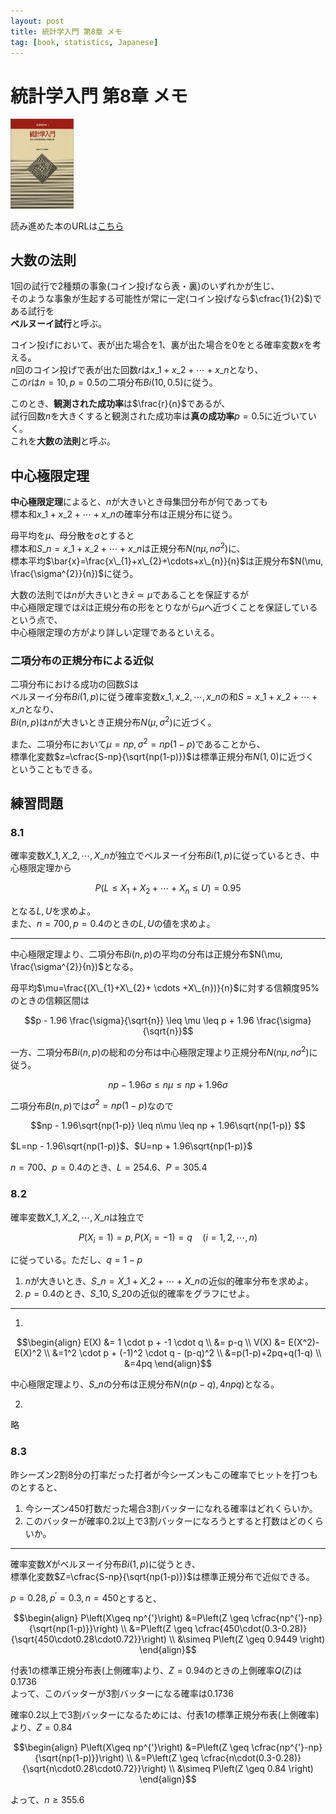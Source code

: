 ```yaml
---
layout: post
title: 統計学入門 第8章 メモ
tag: [book, statistics, Japanese]
---
```


# 統計学入門 第8章 メモ

<div class='post-img'>
  <img src="/assets/images/statistics_introduction/cover.jpg" width="20%">
</div>

読み進めた本のURLは[こちら](http://www.utp.or.jp/bd/978-4-13-042065-5.html)

## 大数の法則

1回の試行で2種類の事象(コイン投げなら表・裏)のいずれかが生じ、  
そのような事象が生起する可能性が常に一定(コイン投げなら$\cfrac{1}{2}$)である試行を  
**ベルヌーイ試行**と呼ぶ。

コイン投げにおいて、表が出た場合を$1$、裏が出た場合を$0$をとる確率変数$x$を考える。  
$n$回のコイン投げで表が出た回数$r$は$x\_{1}+x\_{2}+\cdots+x\_{n}$となり、  
この$r$は$n=10, p=0.5$の二項分布$Bi(10, 0.5)$に従う。

このとき、**観測された成功率**は$\frac{r}{n}$であるが、  
試行回数$n$を大きくすると観測された成功率は**真の成功率**$p=0.5$に近づいていく。  
これを**大数の法則**と呼ぶ。

<!-- TODO: 大数の弱法則・強法則とその証明 -->
<!-- http://mathtrain.jp/lawoflargenumbers -->

## 中心極限定理

**中心極限定理**によると、$n$が大きいとき母集団分布が何であっても  
標本和$x\_{1}+x\_{2}+\cdots+x\_{n}$の確率分布は正規分布に従う。

母平均を$\mu$、母分散を$\sigma$とすると  
標本和$S\_{n}=x\_{1}+x\_{2}+\cdots+x\_{n}$は正規分布$N(n\mu, n\sigma^{2})$に、  
標本平均$\bar{x}=\frac{x\_{1}+x\_{2}+\cdots+x\_{n}}{n}$は正規分布$N(\mu, \frac{\sigma^{2}}{n})$に従う。

大数の法則では$n$が大きいとき$\bar{x}\simeq\mu$であることを保証するが  
中心極限定理では$\bar{x}$は正規分布の形をとりながら$\mu$へ近づくことを保証しているという点で、  
中心極限定理の方がより詳しい定理であるといえる。

<!-- TODO: 逆変換法 -->
<!-- http://aidiary.hatenablog.com/entry/20140622/1403403301 -->


### 二項分布の正規分布による近似

二項分布における成功の回数$S$は  
ベルヌーイ分布$Bi(1,p)$に従う確率変数$x\_{1}, x\_{2},\cdots,x\_{n}$の和$S=x\_{1}+x\_{2}+\cdots+x\_{n}$となり、  
$Bi(n,p)$は$n$が大きいとき正規分布$N(\mu, \sigma^2)$に近づく。

また、二項分布において$\mu=np, \sigma^{2}=np(1-p)$であることから、  
標準化変数$z=\cfrac{S-np}{\sqrt{np(1-p)}}$は標準正規分布$N(1,0)$に近づく  
ということもできる。

<!-- 正規乱数の発生 -->


## 練習問題

### 8.1

確率変数$X\_{1},X\_{2},\cdots,X\_{n}$が独立でベルヌーイ分布$Bi(1,p)$に従っているとき、中心極限定理から

$$P(L \leq X_{1}+X_{2}+ \cdots +X_{n} \leq U)=0.95$$

となる$L, U$を求めよ。  
また、$n=700, p=0.4$のときの$L, U$の値を求めよ。

- - -

中心極限定理より、二項分布$Bi(n,p)$の平均の分布は正規分布$N(\mu, \frac{\sigma^{2}}{n})$となる。

母平均$\mu=\frac{(X\_{1}+X\_{2}+ \cdots +X\_{n})}{n}$に対する信頼度95%のときの信頼区間は

$$p - 1.96 \frac{\sigma}{\sqrt{n}} \leq \mu \leq p + 1.96 \frac{\sigma}{\sqrt{n}}$$

一方、二項分布$Bi(n,p)$の総和の分布は中心極限定理より正規分布$N(n\mu, n\sigma^{2})$に従う。

$$np - 1.96 \sigma \leq n\mu \leq np + 1.96 \sigma$$

二項分布$B(n,p)$では$\sigma^{2}=np(1-p)$なので

$$np - 1.96\sqrt{np(1-p)} \leq n\mu \leq np + 1.96\sqrt{np(1-p)} $$

$L=np - 1.96\sqrt{np(1-p)}$、$U=np + 1.96\sqrt{np(1-p)}$

$n=700$、$p=0.4$のとき、$L=254.6$、$P=305.4$



### 8.2

確率変数$X\_{1},X\_{2},\cdots,X\_{n}$は独立で  

$$P(X_{i}=1)=p, P(X_{i}=-1)=q \quad (i=1,2,\cdots,n)$$

に従っている。ただし、$q=1-p$  

1. $n$が大きいとき、$S\_n=X\_{1}+X\_{2}+ \cdots +X\_{n}$の近似的確率分布を求めよ。
2. $p=0.4$のとき、$S\_{10}, S\_{20}$の近似的確率をグラフにせよ。

- - -

1.

$$\begin{align}
E(X) &= 1 \cdot p + -1 \cdot q \\
     &= p-q \\
V(X) &= E(X^2)-E(X)^2 \\
     &=1^2 \cdot p + (-1)^2 \cdot q - (p-q)^2 \\
     &=p(1-p)+2pq+q(1-q) \\
     &=4pq
\end{align}$$

中心極限定理より、$S\_n$の分布は正規分布$N(n(p-q), 4npq)$となる。

2.

略


### 8.3

昨シーズン2割8分の打率だった打者が今シーズンもこの確率でヒットを打つものとすると、  

1. 今シーズン450打数だった場合3割バッターになれる確率はどれくらいか。  
2. このバッターが確率0.2以上で3割バッターになろうとすると打数はどのくらいか。

- - -

確率変数$X$がベルヌーイ分布$Bi(1,p)$に従うとき、  
標準化変数$Z=\cfrac{S-np}{\sqrt{np(1-p)}}$は標準正規分布で近似できる。

$p=0.28, p^{'}=0.3, n=450$とすると、

$$\begin{align}
P\left(X\geq np^{'}\right)
&=P\left(Z \geq \cfrac{np^{'}-np}{\sqrt{np(1-p)}}\right) \\
&=P\left(Z \geq \cfrac{450\cdot(0.3-0.28)}{\sqrt{450\cdot0.28\cdot0.72}}\right) \\
&\simeq P\left(Z \geq 0.9449 \right)
\end{align}$$

付表1の標準正規分布表(上側確率)より、$Z=0.94$のときの上側確率$Q(Z)$は0.1736  
よって、このバッターが3割バッターになる確率は0.1736

確率0.2以上で3割バッターになるためには、付表1の標準正規分布表(上側確率)より、$Z=0.84$

$$\begin{align}
P\left(X\geq np^{'}\right)
&=P\left(Z \geq \cfrac{np^{'}-np}{\sqrt{np(1-p)}}\right) \\
&=P\left(Z \geq \cfrac{n\cdot(0.3-0.28)}{\sqrt{n\cdot0.28\cdot0.72}}\right) \\
&\simeq P\left(Z \geq 0.84 \right)
\end{align}$$

よって、$n\geq355.6$
